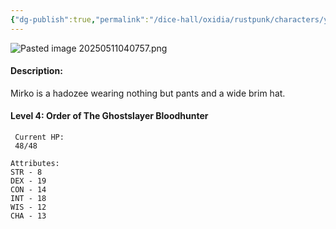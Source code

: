 ```yaml
---
{"dg-publish":true,"permalink":"/dice-hall/oxidia/rustpunk/characters/young-mirko/"}
---
```



![Pasted image 20250511040757.png](/img/user/Dice%20Hall/Assets/Pasted%20image%2020250511040757.png)

#### Description:
Mirko is a hadozee wearing nothing but pants and a wide brim hat.
#### Level 4: Order of The Ghostslayer Bloodhunter

	 Current HP:
	 48/48

	Attributes:
	STR - 8
    DEX - 19
	CON - 14
	INT - 18
	WIS - 12
	CHA - 13